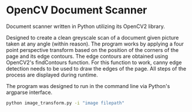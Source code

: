 # OpenCV Document Scanner 

Document scanner written in Python utilizing its OpenCV2 library.  

Designed to create a clean greyscale scan of a document given picture taken at any angle (within reason).  The program works by applying a four point perspective transform based on the position of the corners of the page and its edge contours.  The edge contours are obtained using OpenCV2's findContours function.  For this function to work, canny edge detection needs to be used to draw the edges of the page.  All steps of the process are displayed during runtime. 

The program was designed to run in the command line via Python's argparse interface.

```bash
python image_transform.py -i "image filepath"
```

